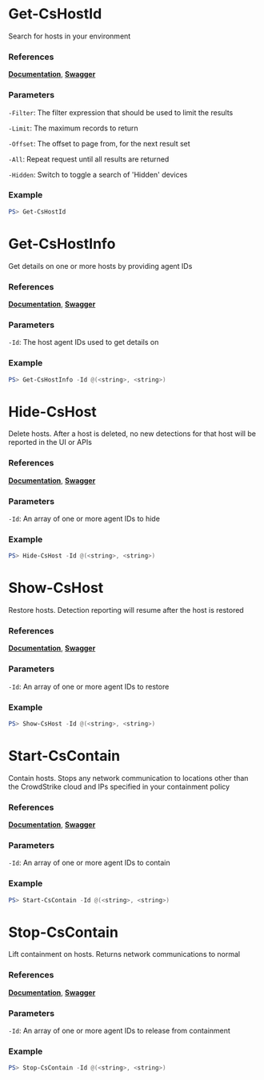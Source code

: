 # Get-CsHostId
Search for hosts in your environment

### References
**[Documentation](https://falcon.crowdstrike.com/support/documentation/84/host-and-host-group-management-apis#find-hosts)**, **[Swagger](https://assets.falcon.crowdstrike.com/support/api/swagger.html#/hosts/QueryDevicesByFilter)**

### Parameters
`-Filter`: The filter expression that should be used to limit the results

`-Limit`: The maximum records to return

`-Offset`: The offset to page from, for the next result set

`-All`: Repeat request until all results are returned

`-Hidden`: Switch to toggle a search of 'Hidden' devices

### Example
```powershell
PS> Get-CsHostId
```

# Get-CsHostInfo
Get details on one or more hosts by providing agent IDs

### References
**[Documentation](https://falcon.crowdstrike.com/support/documentation/84/host-and-host-group-management-apis#get-info-about-hosts)**, **[Swagger](https://assets.falcon.crowdstrike.com/support/api/swagger.html#/hosts/GetDeviceDetails)**

### Parameters
`-Id`: The host agent IDs used to get details on

### Example
```powershell
PS> Get-CsHostInfo -Id @(<string>, <string>)
```

# Hide-CsHost
Delete hosts. After a host is deleted, no new detections for that host will be reported in the UI or APIs

### References
**[Documentation](https://falcon.crowdstrike.com/support/documentation/84/host-and-host-group-management-apis#delete-and-restore-hosts)**, **[Swagger](https://assets.falcon.crowdstrike.com/support/api/swagger.html#/hosts/PerformActionV2)**

### Parameters
`-Id`: An array of one or more agent IDs to hide

### Example
```powershell
PS> Hide-CsHost -Id @(<string>, <string>)
```

# Show-CsHost
Restore hosts. Detection reporting will resume after the host is restored

### References
**[Documentation](https://falcon.crowdstrike.com/support/documentation/84/host-and-host-group-management-apis#delete-and-restore-hosts)**, **[Swagger](https://assets.falcon.crowdstrike.com/support/api/swagger.html#/hosts/PerformActionV2)**

### Parameters
`-Id`: An array of one or more agent IDs to restore

### Example
```powershell
PS> Show-CsHost -Id @(<string>, <string>)
```

# Start-CsContain
Contain hosts. Stops any network communication to locations other than the CrowdStrike cloud and IPs specified
in your containment policy

### References
**[Documentation](https://falcon.crowdstrike.com/support/documentation/84/host-and-host-group-management-apis#contain-or-lift-containment-on-hosts)**, **[Swagger](https://assets.falcon.crowdstrike.com/support/api/swagger.html#/hosts/PerformActionV2)**

### Parameters
`-Id`: An array of one or more agent IDs to contain

### Example
```powershell
PS> Start-CsContain -Id @(<string>, <string>)
```

# Stop-CsContain
Lift containment on hosts. Returns network communications to normal

### References
**[Documentation](https://falcon.crowdstrike.com/support/documentation/84/host-and-host-group-management-apis#contain-or-lift-containment-on-hosts)**, **[Swagger](https://assets.falcon.crowdstrike.com/support/api/swagger.html#/hosts/PerformActionV2)**

### Parameters
`-Id`: An array of one or more agent IDs to release from containment

### Example
```powershell
PS> Stop-CsContain -Id @(<string>, <string>)
```